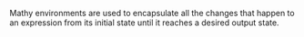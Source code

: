 Mathy environments are used to encapsulate all the changes that happen to an expression from its initial state until it reaches a desired output state. 
